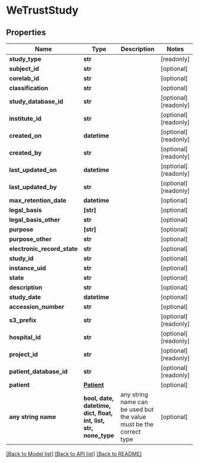 # WeTrustStudy


## Properties
Name | Type | Description | Notes
------------ | ------------- | ------------- | -------------
**study_type** | **str** |  | [readonly] 
**subject_id** | **str** |  | [optional] 
**corelab_id** | **str** |  | [optional] 
**classification** | **str** |  | [optional] 
**study_database_id** | **str** |  | [optional] [readonly] 
**institute_id** | **str** |  | [optional] [readonly] 
**created_on** | **datetime** |  | [optional] [readonly] 
**created_by** | **str** |  | [optional] [readonly] 
**last_updated_on** | **datetime** |  | [optional] [readonly] 
**last_updated_by** | **str** |  | [optional] [readonly] 
**max_retention_date** | **datetime** |  | [optional] 
**legal_basis** | **[str]** |  | [optional] 
**legal_basis_other** | **str** |  | [optional] 
**purpose** | **[str]** |  | [optional] 
**purpose_other** | **str** |  | [optional] 
**electronic_record_state** | **str** |  | [optional] 
**study_id** | **str** |  | [optional] 
**instance_uid** | **str** |  | [optional] 
**state** | **str** |  | [optional] 
**description** | **str** |  | [optional] 
**study_date** | **datetime** |  | [optional] 
**accession_number** | **str** |  | [optional] 
**s3_prefix** | **str** |  | [optional] [readonly] 
**hospital_id** | **str** |  | [optional] [readonly] 
**project_id** | **str** |  | [optional] [readonly] 
**patient_database_id** | **str** |  | [optional] [readonly] 
**patient** | [**Patient**](Patient.md) |  | [optional] 
**any string name** | **bool, date, datetime, dict, float, int, list, str, none_type** | any string name can be used but the value must be the correct type | [optional]

[[Back to Model list]](../README.md#documentation-for-models) [[Back to API list]](../README.md#documentation-for-api-endpoints) [[Back to README]](../README.md)


